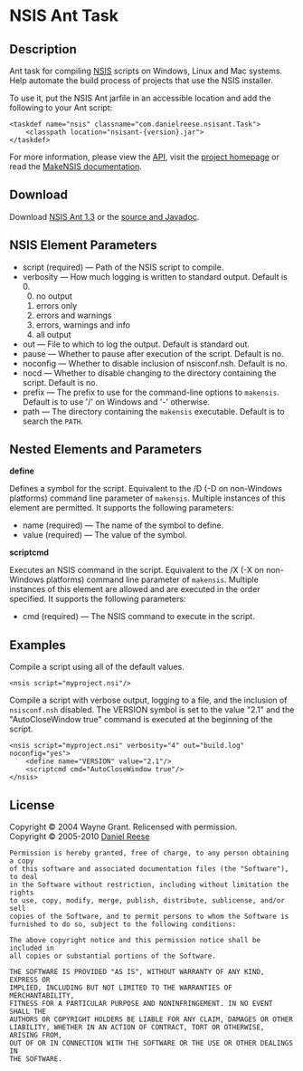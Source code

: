 NSIS Ant Task
===============

Description
---------------

Ant task for compiling [NSIS](http://nsis.sourceforge.net/) scripts on Windows, Linux and Mac systems. Help automate the build process of projects that use the NSIS installer.

To use it, put the NSIS Ant jarfile in an accessible location and add the following to your Ant script: 

    <taskdef name="nsis" classname="com.danielreese.nsisant.Task">
        <classpath location="nsisant-{version}.jar">
    </taskdef>

For more information, please view the [API](http://danielreese.com/nsis-ant/api/), visit the [project homepage](http://github.com/dreese/nsis-ant) or read the [MakeNSIS documentation](http://nsis.sourceforge.net/Docs/Chapter3.html).

Download
---------------

Download [NSIS Ant 1.3](http://github.com/downloads/dreese/nsis-ant/nsisant-1.3.jar) or the [source and Javadoc](http://github.com/downloads/dreese/nsis-ant/nsisant-1.3.zip).

NSIS Element Parameters
---------------

* script (required) &mdash; Path of the NSIS script to compile.
* verbosity &mdash; How much logging is written to standard output. Default is 0.
    <ol start="0">
        <li>no output</li>
        <li>errors only</li>
        <li>errors and warnings</li>
        <li>errors, warnings and info</li>
        <li>all output</li>
    </ol>
* out &mdash; File to which to log the output. Default is standard out.
* pause &mdash; Whether to pause after execution of the script. Default is no.
* noconfig &mdash; Whether to disable inclusion of nsisconf.nsh. Default is no.
* nocd &mdash; Whether to disable changing to the directory containing the script. Default is no.
* prefix &mdash; The prefix to use for the command-line options to <code>makensis</code>. Default is to use '/' on Windows and '-' otherwise.
* path &mdash; The directory containing the <code>makensis</code> executable. Default is to search the <code>PATH</code>.

Nested Elements and Parameters
---------------

**define**

Defines a symbol for the script. Equivalent to the /D (-D on non-Windows platforms) command line parameter of `makensis`. Multiple instances of this element are permitted. It supports the following parameters: 

* name (required) &mdash; The name of the symbol to define.
* value (required) &mdash; The value of the symbol.

**scriptcmd**

Executes an NSIS command in the script. Equivalent to the /X (-X on non-Windows platforms) command line parameter of `makensis`. Multiple instances of this element are allowed and are executed in the order specified. It supports the following parameters: 

* cmd (required)  &mdash; The NSIS command to execute in the script.

Examples
---------------

Compile a script using all of the default values.

    <nsis script="myproject.nsi"/>

Compile a script with verbose output, logging to a file, and the inclusion of `nsisconf.nsh` disabled. The VERSION symbol is set to the value "2.1" and the "AutoCloseWindow true" command is executed at the beginning of the script. 

    <nsis script="myproject.nsi" verbosity="4" out="build.log" noconfig="yes">
        <define name="VERSION" value="2.1"/>
        <scriptcmd cmd="AutoCloseWindow true"/>
    </nsis>

License
---------------

Copyright &copy; 2004 Wayne Grant. Relicensed with permission.  
Copyright &copy; 2005-2010 [Daniel Reese](http://www.danandcheryl.com/)

    Permission is hereby granted, free of charge, to any person obtaining a copy
    of this software and associated documentation files (the "Software"), to deal
    in the Software without restriction, including without limitation the rights
    to use, copy, modify, merge, publish, distribute, sublicense, and/or sell
    copies of the Software, and to permit persons to whom the Software is
    furnished to do so, subject to the following conditions:

    The above copyright notice and this permission notice shall be included in
    all copies or substantial portions of the Software.

    THE SOFTWARE IS PROVIDED "AS IS", WITHOUT WARRANTY OF ANY KIND, EXPRESS OR
    IMPLIED, INCLUDING BUT NOT LIMITED TO THE WARRANTIES OF MERCHANTABILITY,
    FITNESS FOR A PARTICULAR PURPOSE AND NONINFRINGEMENT. IN NO EVENT SHALL THE
    AUTHORS OR COPYRIGHT HOLDERS BE LIABLE FOR ANY CLAIM, DAMAGES OR OTHER
    LIABILITY, WHETHER IN AN ACTION OF CONTRACT, TORT OR OTHERWISE, ARISING FROM,
    OUT OF OR IN CONNECTION WITH THE SOFTWARE OR THE USE OR OTHER DEALINGS IN
    THE SOFTWARE.

